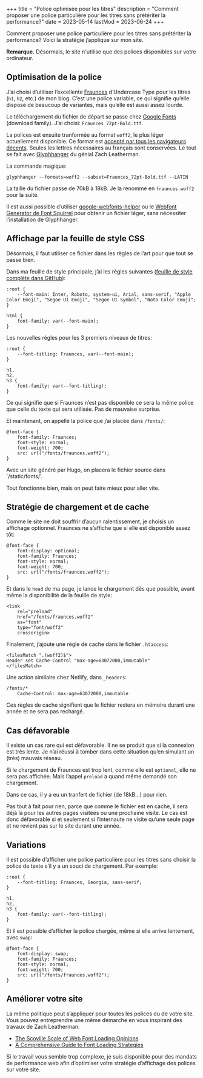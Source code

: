 +++
title = "Police optimisée pour les titres"
description = "Comment proposer une police particulière pour les titres sans prétériter la performance?"
date = 2023-05-14
lastMod = 2023-06-24
+++

Comment proposer une police particulière pour les titres sans prétériter la performance? Voici la stratégie j’applique sur mon site.

**Remarque.** Désormais, le site n'utilise que des polices disponibles sur votre ordinateur.

## Optimisation de la police

J’ai choisi d’utiliser l’excellente [Fraunces](https://fraunces.undercase.xyz/) d’Undercase Type pour les titres (`h1`, `h2`, etc.) de mon blog. C’est une police variable, ce qui signifie qu’elle dispose de beaucoup de variantes, mais qu’elle est aussi assez lourde.

Le téléchargement du fichier de départ se passe chez [Google Fonts](https://fonts.google.com/specimen/Fraunces) (download family). J’ai choisi: `Fraunces_72pt-Bold.ttf`.

La polices est ensuite tranformée au format `woff2`, le plus léger actuellement disponible. Ce format est [accepté par tous les navigateurs décents](https://caniuse.com/woff2). Seules les lettres nécessaires au français sont conservées. Le tout se fait avec [Glyphhanger](https://github.com/zachleat/glyphhanger) du génial Zach Leatherman.

La commande magique:

```
glyphhanger --formats=woff2 --subset=Fraunces_72pt-Bold.ttf --LATIN
```

La taille du fichier passe de 70kB à 18kB. Je la renomme en `fraunces.woff2` pour la suite.

Il est aussi possible d’utiliser [google-webfonts-helper](https://gwfh.mranftl.com/fonts) ou le [Webfont Generator de Font Squirrel](https://www.fontsquirrel.com/tools/webfont-generator) pour obtenir un fichier léger, sans nécessiter l’installation de Glyphhanger.

## Affichage par la feuille de style CSS

Désormais, il faut utiliser ce fichier dans les règles de l’art pour que tout se passe bien.

Dans ma feuille de style principale, j’ai les règles suivantes ([feuille de style complète dans GitHub](https://github.com/nfriedli/nicolasfriedli.ch/blob/main/assets/css/screen.css)):

```
:root {
    --font-main: Inter, Roboto, system-ui, Arial, sans-serif, "Apple Color Emoji", "Segoe UI Emoji", "Segoe UI Symbol", "Noto Color Emoji";
}

html {
    font-family: var(--font-main);
}
```

Les nouvelles règles pour les 3 premiers niveaux de titres:

```
:root {
    --font-titling: Fraunces, var(--font-main);
}

h1,
h2,
h3 {
    font-family: var(--font-titling);
}
```

Ce qui signifie que si Fraunces n’est pas disponible ce sera la même police que celle du texte qui sera utilisée. Pas de mauvaise surprise.

Et maintenant, on appelle la police que j’ai placée dans `/fonts/`:

```
@font-face {
    font-family: Fraunces;
    font-style: normal;
    font-weight: 700;
    src: url("/fonts/fraunces.woff2");
}
```

Avec un site généré par Hugo, on placera le fichier source dans `/static/fonts/’.

Tout fonctionne bien, mais on peut faire mieux pour aller vite.

## Stratégie de chargement et de cache

Comme le site ne doit souffrir d’aucun ralentissement, je choisis un affichage optionnel. Fraunces ne s’affiche que si elle est disponible assez tôt:

```
@font-face {
    font-display: optional;
    font-family: Fraunces;
    font-style: normal;
    font-weight: 700;
    src: url("/fonts/fraunces.woff2");
}
```

Et dans le `head` de ma page, je lance le chargement dès que possible, avant même la disponibilité de la feuille de style:

```
<link 
    rel="preload" 
    href="/fonts/fraunces.woff2" 
    as="font" 
    type="font/woff2" 
    crossorigin>
```

Finalement, j’ajoute une règle de cache dans le fichier `.htaccess`:

```
<filesMatch ".(woff2)$">
Header set Cache-Control "max-age=63072000,immutable"
</filesMatch>
```

Une action similaire chez Netlify, dans `_headers`:

```
/fonts/*
    Cache-Control: max-age=63072000,immutable
```

Ces règles de cache signifient que le fichier restera en mémoire durant une année et ne sera pas rechargé.

## Cas défavorable

Il existe un cas rare qui est défavorable. Il ne se produit que si la connexion est très lente.  Je n’ai réussi à tomber dans cette situation qu’en simulant un (très) mauvais réseau.

Si le chargement de Fraunces est trop lent, comme elle est `optional`, elle ne sera pas affichée. Mais l’appel `preload` a quand même demandé son chargement.

Dans ce cas, il y a eu un tranfert de fichier (de 18kB...) pour rien.

Pas tout à fait pour rien, parce que comme le fichier est en cache, il sera déjà là pour les autres pages visitées ou une prochaine visite. Le cas est donc défavorable si et seulement si l’internaute ne visite qu’une seule page et ne revient pas sur le site durant une année.

## Variations

Il est possible d’afficher une police particulière pour les titres sans choisir la police de texte s’il y a un souci de chargement. Par exemple:

```
:root {
    --font-titling: Fraunces, Georgia, sans-serif;
}

h1,
h2,
h3 {
    font-family: var(--font-titling);
}
```

Et il est possible d’afficher la police chargée, même si elle arrive lentement, avec `swap`:

```
@font-face {
    font-display: swap;
    font-family: Fraunces;
    font-style: normal;
    font-weight: 700;
    src: url("/fonts/fraunces.woff2");
}
```

## Améliorer votre site

La même politique peut s’appliquer pour toutes les polices du de votre site. Vous pouvez entreprendre une même démarche en vous inspirant des travaux de Zach Leatherman:

- [The Scoville Scale of Web Font Loading Opinions](https://beyondtellerrand.com/events/dusseldorf-2019/speakers/zach-leatherman)
- [A Comprehensive Guide to Font Loading Strategies](https://www.zachleat.com/web/comprehensive-webfonts/)

Si le travail vous semble trop complexe, je suis disponible pour des mandats de performance web afin d’optimiser votre stratégie d’affichage des polices sur votre site.